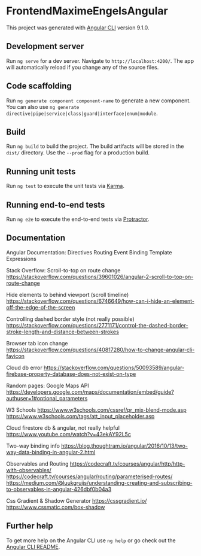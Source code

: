 # FrontendMaximeEngelsAngular

This project was generated with [Angular CLI](https://github.com/angular/angular-cli) version 9.1.0.

## Development server

Run `ng serve` for a dev server. Navigate to `http://localhost:4200/`. The app will automatically reload if you change any of the source files.

## Code scaffolding

Run `ng generate component component-name` to generate a new component. You can also use `ng generate directive|pipe|service|class|guard|interface|enum|module`.

## Build

Run `ng build` to build the project. The build artifacts will be stored in the `dist/` directory. Use the `--prod` flag for a production build.

## Running unit tests

Run `ng test` to execute the unit tests via [Karma](https://karma-runner.github.io).

## Running end-to-end tests

Run `ng e2e` to execute the end-to-end tests via [Protractor](http://www.protractortest.org/).

## Documentation

Angular Documentation:
  Directives
  Routing
  Event Binding
  Template Expressions

Stack Overflow:
  Scroll-to-top on route change
    https://stackoverflow.com/questions/39601026/angular-2-scroll-to-top-on-route-change
  
  Hide elements to behind viewport (scroll timeline)
  https://stackoverflow.com/questions/6746649/how-can-i-hide-an-element-off-the-edge-of-the-screen
  
  Controlling dashed border style (not really possible)
    https://stackoverflow.com/questions/2771171/control-the-dashed-border-stroke-length-and-distance-between-strokes
  
  Browser tab icon change
    https://stackoverflow.com/questions/40817280/how-to-change-angular-cli-favicon
  
  Cloud db error
    https://stackoverflow.com/questions/50093589/angular-firebase-property-database-does-not-exist-on-type

Random pages:
  Google Maps API
    https://developers.google.com/maps/documentation/embed/guide?authuser=1#optional_parameters
  
  W3 Schools
    https://www.w3schools.com/cssref/pr_mix-blend-mode.asp
    https://www.w3schools.com/tags/att_input_placeholder.asp
  
  Cloud firestore db & angular, not really helpful
    https://www.youtube.com/watch?v=43ekAY92L5c
 
 Two-way binding info
    https://blog.thoughtram.io/angular/2016/10/13/two-way-data-binding-in-angular-2.html
  
  Observables and Routing
    https://codecraft.tv/courses/angular/http/http-with-observables/
    https://codecraft.tv/courses/angular/routing/parameterised-routes/
    https://medium.com/@luukgruijs/understanding-creating-and-subscribing-to-observables-in-angular-426dbf0b04a3
  
  Css Gradient & Shadow Generator
    https://cssgradient.io/
    https://www.cssmatic.com/box-shadow
  

## Further help

To get more help on the Angular CLI use `ng help` or go check out the [Angular CLI README](https://github.com/angular/angular-cli/blob/master/README.md).
